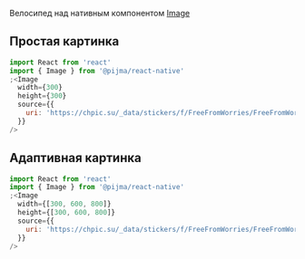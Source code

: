 Велосипед над нативным компонентом [Image](https://reactnative.dev/docs/image)

## Простая картинка

```jsx
import React from 'react'
import { Image } from '@pijma/react-native'
;<Image
  width={300}
  height={300}
  source={{
    uri: 'https://chpic.su/_data/stickers/f/FreeFromWorries/FreeFromWorries_041.webp',
  }}
/>
```

## Адаптивная картинка

```jsx
import React from 'react'
import { Image } from '@pijma/react-native'
;<Image
  width={[300, 600, 800]}
  height={[300, 600, 800]}
  source={{
    uri: 'https://chpic.su/_data/stickers/f/FreeFromWorries/FreeFromWorries_041.webp',
  }}
/>
```

